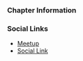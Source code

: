 ### Chapter Information


### Social Links
* [Meetup](https://www.meetup.com/OWASP-Delhi-NCR-Chapter/)
* [Social Link](#)
